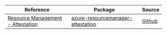 | Reference | Package | Source |
|---|---|---|
|[Resource Management - Attestation](resourcemanager-attestation-readme.md)|[azure-resourcemanager-attestation](https://repo1.maven.org/maven2/com/azure/resourcemanager/azure-resourcemanager-attestation)|[Github](https://github.com/Azure/azure-sdk-for-java/blob/main/sdk/attestation/azure-resourcemanager-attestation)|
